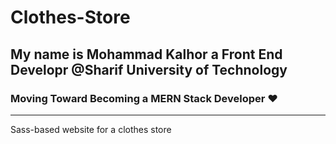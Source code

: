 # Clothes-Store
## My name is Mohammad Kalhor a Front End Developr @Sharif University of Technology
### Moving Toward Becoming a MERN Stack Developer ❤
___
Sass-based website for a clothes store
